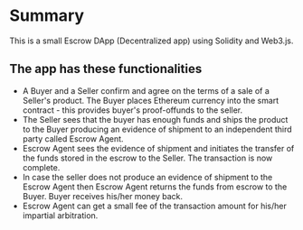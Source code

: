 # Summary
This is a small Escrow DApp (Decentralized app) using Solidity and Web3.js.

## The app has these functionalities
 
  - A Buyer and a Seller confirm and agree on the terms of a sale of a Seller's product. The Buyer places Ethereum currency into the smart contract - this provides buyer's proof-offunds to the seller.
  - The Seller sees that the buyer has enough funds and ships the product to the Buyer producing an evidence of shipment to an independent third party called Escrow Agent.
  - Escrow Agent sees the evidence of shipment and initiates the transfer of the funds stored in the escrow to the Seller. The transaction is now complete.
  - In case the seller does not produce an evidence of shipment to the Escrow Agent then Escrow Agent returns the funds from escrow to the Buyer. Buyer receives his/her money back.
  - Escrow Agent can get a small fee of the transaction amount for his/her impartial arbitration.
